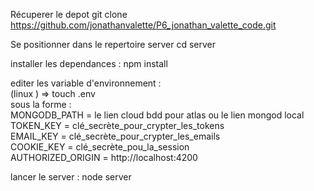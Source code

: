 Récuperer le depot git clone https://github.com/jonathanvalette/P6_jonathan_valette_code.git<br>

Se positionner dans le repertoire server cd server<br>

installer les dependances : npm install<br>

editer les variable d'environnement : <br>
(linux ) => touch .env <br>
sous la forme : <br>
MONGODB_PATH = le lien cloud bdd pour atlas ou le lien mongod local <br>
TOKEN_KEY = clé_secrète_pour_crypter_les_tokens <br>
EMAIL_KEY = clé_secrète_pour_crypter_les_emails <br>
COOKIE_KEY = clé_secrète_pou_la_session <br>
AUTHORIZED_ORIGIN = http://localhost:4200<br>

lancer le server : node server<br>
